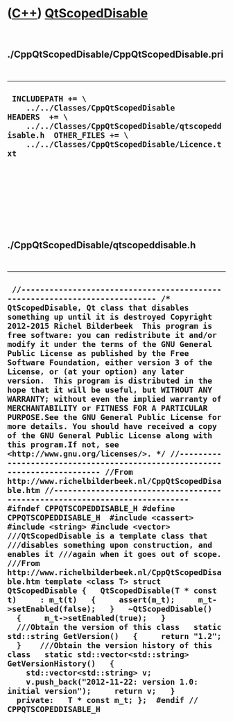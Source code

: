 
 

 

 

 

 

([C++](Cpp.md)) [QtScopedDisable](CppQtScopedDisable.md)
==========================================================

 

./CppQtScopedDisable/CppQtScopedDisable.pri
-------------------------------------------

 

  ---------------------------------------------------------------------------------------------------------------------------------------------------------------------------------------------------
  ` INCLUDEPATH += \     ../../Classes/CppQtScopedDisable  HEADERS  += \     ../../Classes/CppQtScopedDisable/qtscopeddisable.h  OTHER_FILES += \     ../../Classes/CppQtScopedDisable/Licence.txt`
  ---------------------------------------------------------------------------------------------------------------------------------------------------------------------------------------------------

 

 

 

 

 

./CppQtScopedDisable/qtscopeddisable.h
--------------------------------------

 

  ------------------------------------------------------------------------------------------------------------------------------------------------------------------------------------------------------------------------------------------------------------------------------------------------------------------------------------------------------------------------------------------------------------------------------------------------------------------------------------------------------------------------------------------------------------------------------------------------------------------------------------------------------------------------------------------------------------------------------------------------------------------------------------------------------------------------------------------------------------------------------------------------------------------------------------------------------------------------------------------------------------------------------------------------------------------------------------------------------------------------------------------------------------------------------------------------------------------------------------------------------------------------------------------------------------------------------------------------------------------------------------------------------------------------------------------------------------------------------------------------------------------------------------------------------------------------------------------------------------------------------------------------------------------------------------------------------------------------------------------------------------------------------------------------------------------------------------------------------------------------------------------------------------------------------------------------------------------------------------------------
  ` //--------------------------------------------------------------------------- /* QtScopedDisable, Qt class that disables something up until it is destroyed Copyright 2012-2015 Richel Bilderbeek  This program is free software: you can redistribute it and/or modify it under the terms of the GNU General Public License as published by the Free Software Foundation, either version 3 of the License, or (at your option) any later version.  This program is distributed in the hope that it will be useful, but WITHOUT ANY WARRANTY; without even the implied warranty of MERCHANTABILITY or FITNESS FOR A PARTICULAR PURPOSE.See the GNU General Public License for more details. You should have received a copy of the GNU General Public License along with this program.If not, see <http://www.gnu.org/licenses/>. */ //--------------------------------------------------------------------------- //From http://www.richelbilderbeek.nl/CppQtScopedDisable.htm //--------------------------------------------------------------------------- #ifndef CPPQTSCOPEDDISABLE_H #define CPPQTSCOPEDDISABLE_H  #include <cassert> #include <string> #include <vector>  ///QtScopedDisable is a template class that ///disables something upon construction, and enables it ///again when it goes out of scope. ///From http://www.richelbilderbeek.nl/CppQtScopedDisable.htm template <class T> struct QtScopedDisable {   QtScopedDisable(T * const t)     : m_t(t)   {     assert(m_t);     m_t->setEnabled(false);   }   ~QtScopedDisable()   {     m_t->setEnabled(true);   }    ///Obtain the version of this class   static std::string GetVersion()   {     return "1.2";   }    ///Obtain the version history of this class   static std::vector<std::string> GetVersionHistory()   {     std::vector<std::string> v;     v.push_back("2012-11-22: version 1.0: initial version");     return v;   }     private:   T * const m_t; };  #endif // CPPQTSCOPEDDISABLE_H`
  ------------------------------------------------------------------------------------------------------------------------------------------------------------------------------------------------------------------------------------------------------------------------------------------------------------------------------------------------------------------------------------------------------------------------------------------------------------------------------------------------------------------------------------------------------------------------------------------------------------------------------------------------------------------------------------------------------------------------------------------------------------------------------------------------------------------------------------------------------------------------------------------------------------------------------------------------------------------------------------------------------------------------------------------------------------------------------------------------------------------------------------------------------------------------------------------------------------------------------------------------------------------------------------------------------------------------------------------------------------------------------------------------------------------------------------------------------------------------------------------------------------------------------------------------------------------------------------------------------------------------------------------------------------------------------------------------------------------------------------------------------------------------------------------------------------------------------------------------------------------------------------------------------------------------------------------------------------------------------------------------

 

 

 

 

 

 

